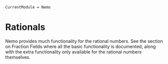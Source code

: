 ```@meta
CurrentModule = Nemo
```

# Rationals

Nemo provides much functionality for the rational numbers. See the section on
Fraction Fields where all the basic functionality is documented, along with the
extra functionality only available for the rational numbers themselves.
